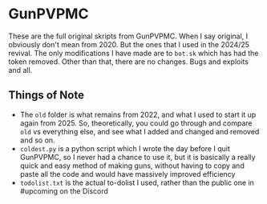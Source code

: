 # GunPVPMC
These are the full original skripts from GunPVPMC. When I say original, I obviously don't mean from 2020. But the ones that I used in the 2024/25 revival. The only modifications I have made are to `bot.sk` which has had the token removed. Other than that, there are no changes. Bugs and exploits and all.
## Things of Note
- The `old` folder is what remains from 2022, and what I used to start it up again from 2025. So, theoretically, you could go through and compare `old` vs everything else, and see what I added and changed and removed and so on.
- `coldest.py` is a python script which I wrote the day before I quit GunPVPMC, so I never had a chance to use it, but it is basically a really quick and easy method of making guns, without having to copy and paste all the code and would have massively improved efficiency
- `todolist.txt` is the actual to-dolist I used, rather than the public one in #upcoming on the Discord
